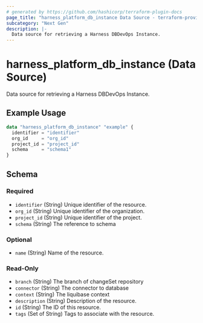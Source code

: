 ```yaml
---
# generated by https://github.com/hashicorp/terraform-plugin-docs
page_title: "harness_platform_db_instance Data Source - terraform-provider-harness"
subcategory: "Next Gen"
description: |-
  Data source for retrieving a Harness DBDevOps Instance.
---
```


# harness_platform_db_instance (Data Source)

Data source for retrieving a Harness DBDevOps Instance.

## Example Usage

```terraform
data "harness_platform_db_instance" "example" {
  identifier = "identifier"
  org_id     = "org_id"
  project_id = "project_id"
  schema     = "schema1"
}
```

<!-- schema generated by tfplugindocs -->
## Schema

### Required

- `identifier` (String) Unique identifier of the resource.
- `org_id` (String) Unique identifier of the organization.
- `project_id` (String) Unique identifier of the project.
- `schema` (String) The reference to schema

### Optional

- `name` (String) Name of the resource.

### Read-Only

- `branch` (String) The branch of changeSet repository
- `connector` (String) The connector to database
- `context` (String) The liquibase context
- `description` (String) Description of the resource.
- `id` (String) The ID of this resource.
- `tags` (Set of String) Tags to associate with the resource.
